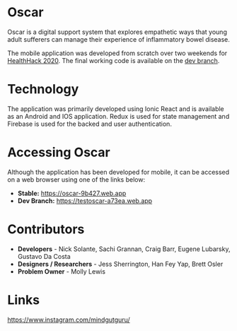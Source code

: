 # Oscar

Oscar is a digital support system that explores empathetic ways that young adult sufferers can manage their experience of inflammatory bowel disease.

The mobile application was developed from scratch over two weekends for [HealthHack 2020](https://www.healthhack.com.au/). The final working code is available on the [dev branch](https://github.com/HealthHackAu2020/Oscar/tree/dev).

# Technology

The application was primarily developed using Ionic React and is available as an Android and IOS application. Redux is used for state management and Firebase is used for the backed and user authentication.

# Accessing Oscar

Although the application has been developed for mobile, it can be accessed on a web browser using one of the links below:

- **Stable:** https://oscar-9b427.web.app
- **Dev Branch:** https://testoscar-a73ea.web.app

# Contributors

- **Developers** - Nick Solante, Sachi Grannan, Craig Barr, Eugene Lubarsky, Gustavo Da Costa
- **Designers / Researchers** - Jess Sherrington, Han Fey Yap, Brett Osler
- **Problem Owner** - Molly Lewis

# Links

https://www.instagram.com/mindgutguru/
